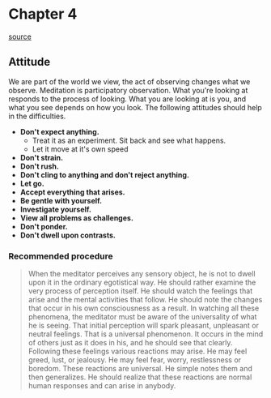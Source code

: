 # Chapter 4
[source](http://www.vipassana.com/meditation/mindfulness_in_plain_english_6.php)
## Attitude
We are part of the world we view, the act of observing changes what we observe. Meditation is participatory observation. What you're looking at responds to the process of looking. What you are looking at is you, and what you see depends on how you look. The following attitudes should help in the difficulties.

* **Don't expect anything.**
    * Treat it as an experiment. Sit back and see what happens. 
    * Let it move at it's own speed
* **Don't strain.**
* **Don't rush.**
* **Don't cling to anything and don't reject anything.**
* **Let go.**
* **Accept everything that arises.**
* **Be gentle with yourself.**
* **Investigate yourself.**
* **View all problems as challenges.**
* **Don't ponder.**
* **Don't dwell upon contrasts.**

### Recommended procedure
> When the meditator perceives any sensory object, he is not to dwell upon it in the ordinary egotistical way. He should rather examine the very process of perception itself. He should watch the feelings that arise and the mental activities that follow. He should note the changes that occur in his own consciousness as a result. In watching all these phenomena, the meditator must be aware of the universality of what he is seeing. That initial perception will spark pleasant, unpleasant or neutral feelings. That is a universal phenomenon. It occurs in the mind of others just as it does in his, and he should see that clearly. Following these feelings various reactions may arise. He may feel greed, lust, or jealousy. He may feel fear, worry, restlessness or boredom. These reactions are universal. He simple notes them and then generalizes. He should realize that these reactions are normal human responses and can arise in anybody.

